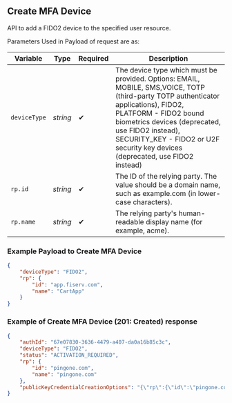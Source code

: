 ## Create MFA Device

API to add a FIDO2 device to the specified user resource.

<!--
type: tab
titles: Request, Response
-->

Parameters Used in Payload of request are as:

| Variable | Type | Required | Description |
| -------- | ---- | ------- | ---- |
| `deviceType` | *string* | &#10004; | The device type which must be provided. Options: EMAIL, MOBILE, SMS,VOICE, TOTP (third-party TOTP authenticator applications), FIDO2, PLATFORM - FIDO2 bound biometrics devices (deprecated, use FIDO2 instead), SECURITY_KEY - FIDO2 or U2F security key devices (deprecated, use FIDO2 instead) |
| `rp.id` | *string* | &#10004; | The ID of the relying party. The value should be a domain name, such as example.com (in lower-case characters). |
| `rp.name` | *string* | &#10004; | The relying party's human-readable display name (for example, acme). |

### Example Payload to Create MFA Device

```json
{
    "deviceType": "FIDO2",
    "rp": {
        "id": "app.fiserv.com",
        "name": "CartApp"
    }
}
```
<!--
type: tab
-->

### Example of Create MFA Device (201: Created) response

```json
{
    "authId": "67e07830-3636-4479-a407-da0a16b85c3c",
    "deviceType": "FIDO2",
    "status": "ACTIVATION_REQUIRED",
    "rp": {
        "id": "pingone.com",
        "name": "pingone.com"
    },
    "publicKeyCredentialCreationOptions": "{\"rp\":{\"id\":\"pingone.com\",\"name\":\"pingone.com\"},\"user\":{\"id\":[-121,2,76,83,98,-86,-48,1,-114,31,-30,-9,116,52,-37,-78,68,-51,63,37,14,68,-112,56,-104,-7,-41,-116,-121,-46,-38,22],\"displayName\":\"APM_NA_TEST_RUN_2102231126$demouser\",\"name\":\"APM_NA_TEST_RUN_2102231126$demouser\"},\"challenge\":[-19,41,45,-102,-21,109,-109,-125,32,121,-4,-78,-123,80,53,58,81,29,-111,81,75,11,-44,73,-81,90,4,42,-27,108,75,20],\"pubKeyCredParams\":[{\"type\":\"public-key\",\"alg\":\"-7\"},{\"type\":\"public-key\",\"alg\":\"-37\"},{\"type\":\"public-key\",\"alg\":\"-257\"}],\"timeout\":120000,\"excludeCredentials\":[],\"authenticatorSelection\":{\"residentKey\":\"required\",\"requireResidentKey\":true,\"userVerification\":\"required\"},\"attestation\":\"none\"}"
}

```
<!-- type: tab-end -->